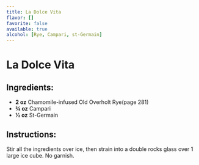 ```yaml
---
title: La Dolce Vita
flavor: []
favorite: false
available: true
alcohol: [Rye, Campari, st-Germain]
---
```

# La Dolce Vita

## Ingredients:
- **2 oz** Chamomile-infused Old Overholt Rye(page 281)
- **¾ oz** Campari
- **½ oz** St-Germain

## Instructions:
Stir all the ingredients over ice, then strain into a double rocks glass over 1 large ice cube. No garnish.




